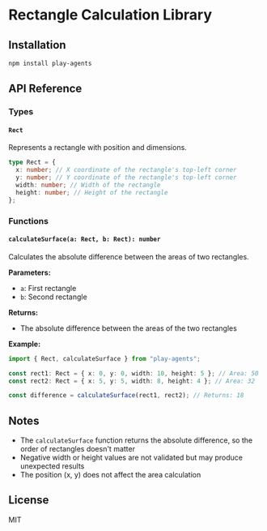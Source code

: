 # Rectangle Calculation Library

## Installation

```bash
npm install play-agents
```

## API Reference

### Types

#### `Rect`

Represents a rectangle with position and dimensions.

```typescript
type Rect = {
  x: number; // X coordinate of the rectangle's top-left corner
  y: number; // Y coordinate of the rectangle's top-left corner
  width: number; // Width of the rectangle
  height: number; // Height of the rectangle
};
```

### Functions

#### `calculateSurface(a: Rect, b: Rect): number`

Calculates the absolute difference between the areas of two rectangles.

**Parameters:**

- `a`: First rectangle
- `b`: Second rectangle

**Returns:**

- The absolute difference between the areas of the two rectangles

**Example:**

```typescript
import { Rect, calculateSurface } from "play-agents";

const rect1: Rect = { x: 0, y: 0, width: 10, height: 5 }; // Area: 50
const rect2: Rect = { x: 5, y: 5, width: 8, height: 4 }; // Area: 32

const difference = calculateSurface(rect1, rect2); // Returns: 18
```

## Notes

- The `calculateSurface` function returns the absolute difference, so the order of rectangles doesn't matter
- Negative width or height values are not validated but may produce unexpected results
- The position (x, y) does not affect the area calculation

## License

MIT
